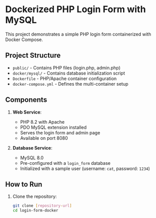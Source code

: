 # Dockerized PHP Login Form with MySQL

This project demonstrates a simple PHP login form containerized with Docker Compose.

## Project Structure

- `public/` - Contains PHP files (login.php, admin.php)
- `docker/mysql/` - Contains database initialization script
- `Dockerfile` - PHP/Apache container configuration
- `docker-compose.yml` - Defines the multi-container setup

## Components

1. **Web Service**:
   - PHP 8.2 with Apache
   - PDO MySQL extension installed
   - Serves the login form and admin page
   - Available on port 8080

2. **Database Service**:
   - MySQL 8.0
   - Pre-configured with a `login_form` database
   - Initialized with a sample user (username: `cat`, password: `1234`)

## How to Run

1. Clone the repository:
   ```bash
   git clone [repository-url]
   cd login-form-docker